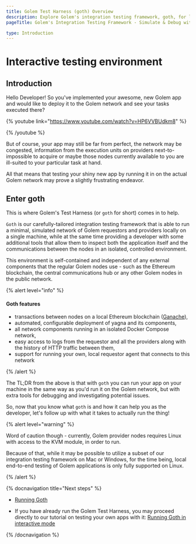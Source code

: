 ```yaml
---
title: Golem Test Harness (goth) Overview
description: Explore Golem's integration testing framework, goth, for local simulation of Golem network interactions, debugging, and end-to-end testing of applications.
pageTitle: Golem's Integration Testing Framework - Simulate & Debug with goth

type: Introduction
---
```


# Interactive testing environment

## Introduction

Hello Developer! So you've implemented your awesome, new Golem app and would like to deploy it to the Golem network and see your tasks executed there?

{% youtube link="https://www.youtube.com/watch?v=HP6VVBUdkm8" %}

{% /youtube %}

But of course, your app may still be far from perfect, the network may be congested, information from the execution units on providers next-to-impossible to acquire or maybe those nodes currently available to you are ill-suited to your particular task at hand.

All that means that testing your shiny new app by running it in on the actual Golem network may prove a slightly frustrating endeavor.

## Enter goth

This is where Golem's Test Harness (or `goth` for short) comes in to help.

`Goth` is our carefully-tailored integration testing framework that is able to run a minimal, simulated network of Golem requestors and providers locally on a single machine, while at the same time providing a developer with some additional tools that allow them to inspect both the application itself and the communications between the nodes in an isolated, controlled environment.

This environment is self-contained and independent of any external components that the regular Golem nodes use - such as the Ethereum blockchain, the central communications hub or any other Golem nodes in the public network.

{% alert level="info" %}

#### Goth features

- transactions between nodes on a local Ethereum blockchain ([Ganache](https://github.com/trufflesuite/ganache)),
- automated, configurable deployment of yagna and its components,
- all network components running in an isolated Docker Compose network,
- easy access to logs from the requestor and all the providers along with the history of HTTP traffic between them,
- support for running your own, local requestor agent that connects to this network

{% /alert %}

The TL;DR from the above is that with `goth` you can run your app on your machine in the same way as you'd run it on the Golem network, but with extra tools for debugging and investigating potential issues.

So, now that you know what `goth` is and how it can help you as the developer, let's follow up with what it takes to actually run the thing!

{% alert level="warning" %}

Word of caution though - currently, Golem provider nodes requires Linux with access to the KVM module, in order to run.

Because of that, while it may be possible to utilize a subset of our integration testing framework on Mac or Windows, for the time being, local end-to-end testing of Golem applications is only fully supported on Linux.

{% /alert %}

{% docnavigation title="Next steps" %}

- [Running Goth](/docs/ja/creators/tools/goth/running-goth)

- If you have already run the Golem Test Harness, you may proceed directly to our tutorial on testing your own apps with it: [Running Goth in interactive mode](/docs/ja/creators/tools/goth/running-goths-interactive-mode)

{% /docnavigation %}
